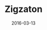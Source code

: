 ---
layout: post
title: "Zigzaton"
date: 2016-03-13
categories: [Horde]
image: http://www.pokepedia.fr/images/5/53/Zigzaton-RS.png
caught: Zigzaton
location: Route 104
level: 2
version: OR
---